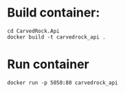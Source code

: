 # Build container:
```
cd CarvedRock.Api
docker build -t carvedrock_api .
```
# Run container
```
docker run -p 5050:80 carvedrock_api
```